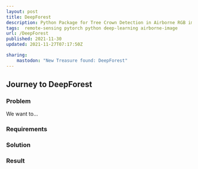 ```yaml
---
layout: post
title: DeepForest
description: Python Package for Tree Crown Detection in Airborne RGB imagery
tags:  remote-sensing pytorch python deep-learning airborne-image
url: /DeepForest
published: 2021-11-30
updated: 2021-11-27T07:17:50Z

sharing:
    mastodon: "New Treasure found: DeepForest"
---
```


## Journey to DeepForest

### Problem

We want to... 

### Requirements

### Solution

### Result